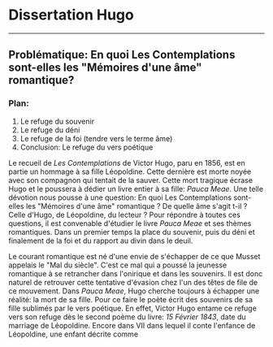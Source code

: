 # Dissertation Hugo
---

## Problématique: En quoi Les Contemplations sont-elles les "Mémoires d'une âme" romantique?

### Plan:
1. Le refuge du souvenir
2. Le refuge du déni 
3. Le refuge de la foi (tendre vers le terme âme)
4. Conclusion: Le refuge du vers poétique

Le recueil de *Les Contemplations* de Victor Hugo, paru en 1856, est en partie un hommage à sa fille Léopoldine. Cette dernière est morte noyée avec son compagnon qui tentait de la sauver. Cette mort tragique écrase Hugo et le poussera à dédier un livre entier à sa fille: *Pauca Meae*. Une telle dévotion nous pousse à une question: En quoi Les Contemplations sont-elles les "Mémoires d'une âme" romantique ? De quelle âme s'agit t-il ? Celle d'Hugo, de Léopoldine, du lecteur ? Pour répondre à toutes ces questions, il est convenable d'étudier le livre *Pauca Meae* et ses thèmes romantiques. Dans un premier temps la place du souvenir, puis du déni et finalement de la foi et du rapport au divin dans le deuil.

Le courant romantique est né d'une envie de s'échapper de ce que Musset appelais le "Mal du siècle". C'est ce mal qui a poussé la jeunesse romantique à se retrancher dans l'onirique et dans les souvenirs. Il est donc naturel de retrouver cette tentative d'évasion chez l'un des têtes de file de ce mouvement. Dans *Pauca Meae*, Hugo cherche toujours à échapper une réalité: la mort de sa fille. Pour ce faire le poète écrit des souvenirs de sa fille sublimés par le vers poétique. En effet, Victor Hugo entame ce refuge vers son refuge dès le second poème du livre: *15 Février 1843*, date du marriage de Léopoldine. Encore dans VII dans lequel il conte l'enfance de Léopoldine, une enfant décrite comme 